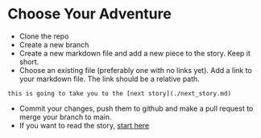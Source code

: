 # Choose Your Adventure

- Clone the repo
- Create a new branch
- Create a new markdown file and add a new piece to the story. Keep it short.
- Choose an existing file (preferably one with no links yet). Add a link to your markdown file. The link should be a relative path.
```
this is going to take you to the [next story](./next_story.md)
```
- Commit your changes, push them to github and make a pull request to merge your branch to main.
- If you want to read the story, [start here](./start_here.md)
